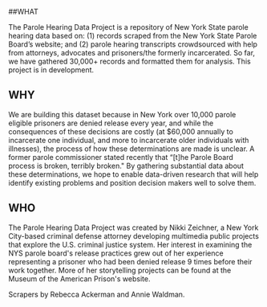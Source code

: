 ##WHAT

The Parole Hearing Data Project is a repository of New York State parole hearing data based on: (1) records scraped from the New York State Parole Board’s website; and (2) parole hearing transcripts crowdsourced with help from attorneys, advocates and prisoners/the formerly incarcerated.  So far, we have gathered 30,000+ records and formatted them for analysis.  This project is in development.

## WHY

We are building this dataset because in New York over 10,000 parole eligible prisoners are denied release every year, and while the consequences of these decisions are costly (at $60,000 annually to incarcerate one individual, and more to incarcerate older individuals with illnesses), the process of how these determinations are made is unclear.  A former parole commissioner stated recently that “[t]he Parole Board process is broken, terribly broken." By gathering substantial data about these determinations, we hope to enable data-driven research that will help identify existing problems and position decision makers well to solve them. 

## WHO

The Parole Hearing Data Project was created by Nikki Zeichner, a New York City-based criminal defense attorney developing multimedia public projects that explore the U.S. criminal justice system.  Her interest in examining the NYS parole board's release practices grew out of her experience representing a prisoner who had been denied release 9 times before their work together.  More of her storytelling projects can be found at the Museum of the American Prison's website.

Scrapers by Rebecca Ackerman and Annie Waldman.
